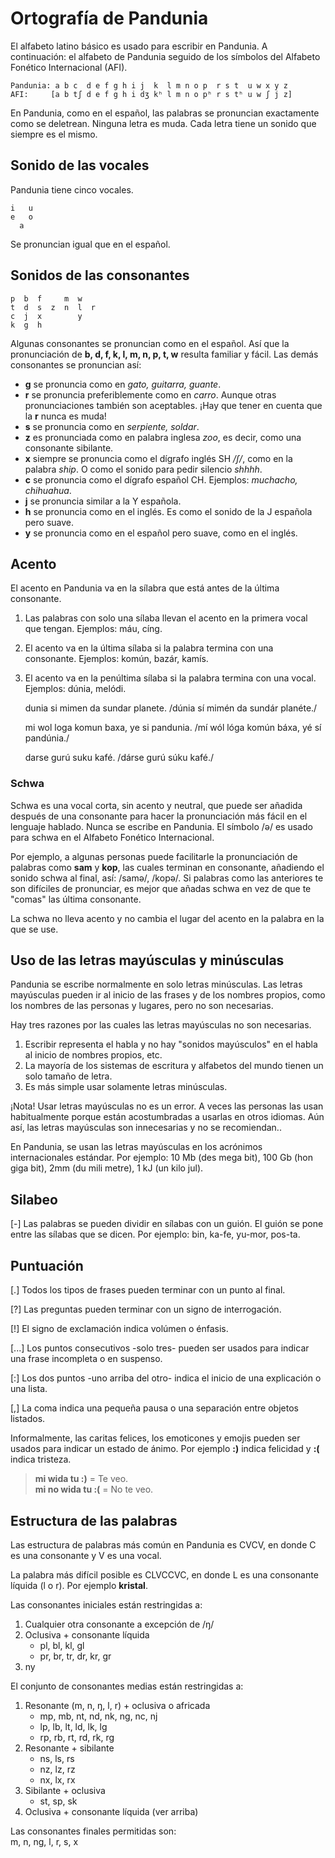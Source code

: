 Ortografía de Pandunia
====================

El alfabeto latino básico es usado para escribir en Pandunia. A continuación: el alfabeto de Pandunia seguido de los símbolos del Alfabeto Fonético Internacional (AFI).

    Pandunia: a b c  d e f g h i j  k  l m n o p  r s t  u w x y z
    AFI:     [a b tʃ d e f g h i dʒ kʰ l m n o pʰ r s tʰ u w ʃ j z]

En Pandunia, como en el español, las palabras se pronuncian exactamente como se deletrean. Ninguna letra es muda. Cada letra tiene un sonido que siempre es el mismo.



Sonido de las vocales
------------

Pandunia tiene cinco vocales.

    i   u
    e   o
      a

Se pronuncian igual que en el español.



Sonidos de las consonantes
----------------

    p  b  f     m  w
    t  d  s  z  n  l  r
    c  j  x        y
    k  g  h

Algunas consonantes se pronuncian como en el español. Así que la pronunciación de **b, d, f, k, l, m, n, p, t, w** resulta familiar y fácil.
Las demás consonantes se pronuncian así:

- **g** se pronuncia como en _gato, guitarra, guante_.
- **r** se pronuncia preferiblemente como en _carro_. Aunque otras pronunciaciones también son aceptables. ¡Hay que tener en cuenta que la **r** nunca es muda!
- **s** se pronuncia como en _serpiente, soldar_. 
- **z** es pronunciada como en palabra inglesa _zoo_, es decir, como una consonante sibilante.
- **x** siempre se pronuncia como el dígrafo inglés SH _/ʃ/_, como en la palabra _ship_. O como el sonido para pedir silencio _shhhh_.
- **c** se pronuncia como el dígrafo español CH. Ejemplos: _muchacho, chihuahua_.
- **j** se pronuncia similar a la Y española.
- **h** se pronuncia como en el inglés. Es como el sonido de la J española pero suave.
- **y** se pronuncia como en el español pero suave, como en el inglés.


## Acento

El acento en Pandunia va en la sílabra que está antes de la última consonante.

1. Las palabras con solo una sílaba llevan el acento en la primera vocal que tengan. Ejemplos: máu, cíng.
2. El acento va en la última sílaba si la palabra termina con una consonante. Ejemplos: komún, bazár, kamís.
3. El acento va en la penúltima sílaba si la palabra termina con una vocal. Ejemplos: dúnia, melódi.

     dunia si mimen da sundar planete.
    /dúnia sí mimén da sundár planéte./

     mi wol loga komun baxa, ye si pandunia.
    /mí wól lóga komún báxa, yé sí pandúnia./

     darse gurú suku kafé.
    /dárse gurú súku kafé./


### Schwa

Schwa es una vocal corta, sin acento y neutral, que puede ser añadida después de una consonante para hacer la pronunciación más fácil en el lenguaje hablado. Nunca se escribe en Pandunia. El símbolo /ə/ es usado para schwa en el Alfabeto Fonético Internacional.

Por ejemplo, a algunas personas puede facilitarle la pronunciación de palabras como **sam** y **kop**, las cuales terminan en consonante, añadiendo el sonido schwa al final, así: /samə/, /kopə/. Si palabras como las anteriores te son difíciles de pronunciar, es mejor que añadas schwa en vez de que te "comas" las última consonante.

La schwa no lleva acento y no cambia el lugar del acento en la palabra en la que se use.


## Uso de las letras mayúsculas y minúsculas

Pandunia se escribe normalmente en solo letras minúsculas. Las letras mayúsculas pueden ir al inicio de las frases y de los nombres propios, como los nombres de las personas y lugares, pero no son necesarias.

Hay tres razones por las cuales las letras mayúsculas no son necesarias.

1. Escribir representa el habla y no hay "sonidos mayúsculos" en el habla al inicio de nombres propios, etc.
2. La mayoría de los sistemas de escritura y alfabetos del mundo tienen un solo tamaño de letra.
3. Es más simple usar solamente letras minúsculas.

¡Nota! Usar letras mayúsculas no es un error. A veces las personas las usan habitualmente porque están acostumbradas a usarlas en otros idiomas. Aún así, las letras mayúsculas son innecesarias y no se recomiendan..

En Pandunia, se usan las letras mayúsculas en los  acrónimos internacionales estándar. Por ejemplo: 10 Mb (des mega bit), 100 Gb (hon giga bit), 2mm (du mili metre), 1 kJ (un kilo jul).


## Silabeo

[-] Las palabras se pueden dividir en sílabas con un guión. El guión se pone entre las sílabas que se dicen. Por ejemplo: bin, ka-fe, yu-mor, pos-ta.


## Puntuación

[.] Todos los tipos de frases pueden terminar con un punto al final.

[?] Las preguntas pueden terminar con un signo de interrogación.

[!] El signo de exclamación indica volúmen o énfasis.

[...] Los puntos consecutivos -solo tres- pueden ser usados para indicar una frase incompleta o en suspenso.

[:] Los dos puntos -uno arriba del otro- indica el inicio de una explicación o una lista.

[,] La coma indica una pequeña pausa o una separación entre objetos listados.

Informalmente, las caritas felices, los emoticones y emojis pueden ser usados para indicar un estado de ánimo. Por ejemplo **:)** indica felicidad y **:(** indica tristeza.

> **mi wida tu :)** = Te veo.  
> **mi no wida tu :(** = No te veo.


## Estructura de las palabras

Las estructura de palabras más común en Pandunia es CVCV, en donde C es una consonante y V es una vocal.

La palabra más difícil posible es CLVCCVC, en donde L es una consonante líquida (l o r). Por ejemplo **kristal**.

Las consonantes iniciales están restringidas a:

1. Cualquier otra consonante a excepción de /ŋ/
2. Oclusiva + consonante líquida
    - pl, bl, kl, gl
    - pr, br, tr, dr, kr, gr
3. ny

El conjunto de consonantes medias están restringidas a:

1. Resonante (m, n, ŋ, l, r) + oclusiva o africada
    - mp, mb, nt, nd, nk, ng, nc, nj
    - lp, lb, lt, ld, lk, lg
    - rp, rb, rt, rd, rk, rg
2. Resonante + sibilante
    - ns, ls, rs
    - nz, lz, rz
    - nx, lx, rx
3. Sibilante + oclusiva
    - st, sp, sk
4. Oclusiva + consonante líquida (ver arriba)

Las consonantes finales permitidas son:  
m, n, ng, l, r, s, x

